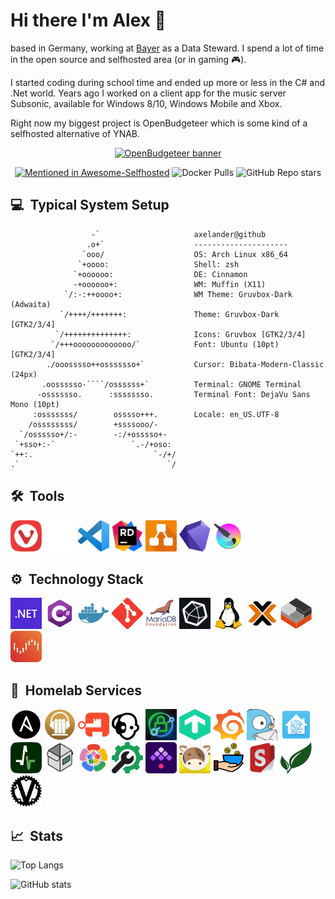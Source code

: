 # Hi there I'm Alex 👋

based in Germany, working at [Bayer](https://www.bayer.com) as a Data Steward. I spend a lot of time in the open source and selfhosted area (or in gaming 🎮).

I started coding during school time and ended up more or less in the C# and .Net world. Years ago I worked on a client app for the music server Subsonic, available for Windows 8/10, Windows Mobile and Xbox.

Right now my biggest project is OpenBudgeteer which is some kind of a selfhosted alternative of YNAB.

<p align="center">
    <a href="https://github.com/TheAxelander/OpenBudgeteer" target="_blank"> <img alt="OpenBudgeteer banner" src="https://github.com/TheAxelander/OpenBudgeteer/blob/master/assets/banner.png?raw=true"> </a>    
</p>

<p align="center">
    <a href="https://github.com/awesome-selfhosted/awesome-selfhosted#money-budgeting--management"><img alt="Mentioned in Awesome-Selfhosted" src="https://awesome.re/mentioned-badge.svg"></a>
    <img alt="Docker Pulls" src="https://img.shields.io/docker/pulls/axelander/openbudgeteer">
    <img alt="GitHub Repo stars" src="https://img.shields.io/github/stars/TheAxelander/OpenBudgeteer">
</p>

## 💻 &nbsp;Typical System Setup

```
                  -`                     axelander@github
                 .o+`                    ---------------------
                `ooo/                    OS: Arch Linux x86_64
               `+oooo:                   Shell: zsh
              `+oooooo:                  DE: Cinnamon
              -+oooooo+:                 WM: Muffin (X11)
            `/:-:++oooo+:                WM Theme: Gruvbox-Dark (Adwaita)
           `/++++/+++++++:               Theme: Gruvbox-Dark [GTK2/3/4]
          `/++++++++++++++:              Icons: Gruvbox [GTK2/3/4]
         `/+++ooooooooooooo/`            Font: Ubuntu (10pt) [GTK2/3/4]
        ./ooosssso++osssssso+`           Cursor: Bibata-Modern-Classic (24px)
       .oossssso-````/ossssss+`          Terminal: GNOME Terminal
      -osssssso.      :ssssssso.         Terminal Font: DejaVu Sans Mono (10pt)
     :osssssss/        osssso+++.        Locale: en_US.UTF-8
    /ossssssss/        +ssssooo/-        
  `/ossssso+/:-        -:/+osssso+-      
 `+sso+:-`                 `.-/+oso:     
`++:.                           `-/+/    
.`                                 `/    
```

## 🛠️ &nbsp;Tools

<a href="https://vivaldi.com" target="_blank"><img src="https://raw.githubusercontent.com/TheAxelander/TheAxelander/main/assets/vivaldi.png" alt="vivaldi" width="50" height="50"/></a>
<a href="https://github.com" target="_blank"><img src="https://raw.githubusercontent.com/TheAxelander/TheAxelander/main/assets/github-mark-white.png" alt="github" width="50" height="50"/></a>
<a href="https://code.visualstudio.com" target="_blank"><img src="https://raw.githubusercontent.com/TheAxelander/TheAxelander/main/assets/code.png" alt="vscode" width="50" height="50"/></a>
<a href="https://www.jetbrains.com/de-de/rider" target="_blank"><img src="https://raw.githubusercontent.com/TheAxelander/TheAxelander/main/assets/rider.png" alt="rider" width="50" height="50"/></a>
<a href="https://draw.io" target="_blank"><img src="https://raw.githubusercontent.com/TheAxelander/TheAxelander/main/assets/drawio.png" alt="draw.io" width="50" height="50"/></a>
<a href="https://obsidian.md" target="_blank"><img src="https://raw.githubusercontent.com/TheAxelander/TheAxelander/main/assets/obsidian.png" alt="obsidian" width="50" height="50"/></a>
<a href="https://krita.org" target="_blank"><img src="https://raw.githubusercontent.com/TheAxelander/TheAxelander/main/assets/krita.png" alt="krita" width="50" height="50"/></a>

## ⚙️ &nbsp;Technology Stack

<a href="https://dotnet.microsoft.com" target="_blank"><img src="https://raw.githubusercontent.com/TheAxelander/TheAxelander/main/assets/dotnet.svg" alt="dotnet" width="50" height="50"/></a>
<a href="https://learn.microsoft.com/en-us/dotnet/csharp/tour-of-csharp" target="_blank"><img src="https://raw.githubusercontent.com/TheAxelander/TheAxelander/main/assets/csharpv2.png" alt="csharp" width="50" height="50"/></a>
<a href="https://docker.com" target="_blank"><img src="https://raw.githubusercontent.com/TheAxelander/TheAxelander/main/assets/docker.png" alt="docker" width="50" height="50"/></a>
<a href="https://git-scm.com" target="_blank"><img src="https://raw.githubusercontent.com/TheAxelander/TheAxelander/main/assets/git.svg" alt="git" width="50" height="50"/></a>
<a href="https://github.com/MariaDB" target="_blank"><img src="https://raw.githubusercontent.com/TheAxelander/TheAxelander/main/assets/mariadb.png" alt="mariadb" width="50" height="50"/></a>
<a href="https://github.com/influxdata/influxdb" target="_blank"><img src="https://raw.githubusercontent.com/TheAxelander/TheAxelander/main/assets/influxdb.png" alt="influxdb" width="50" height="50"/></a>
<a href="https://linux.org" target="_blank"><img src="https://raw.githubusercontent.com/TheAxelander/TheAxelander/main/assets/linux.svg" alt="linux" width="50" height="50"/></a>
<a href="https://proxmox.com" target="_blank"><img src="https://raw.githubusercontent.com/TheAxelander/TheAxelander/main/assets/proxmox.png" alt="proxmox" width="50" height="50"/></a>
<a href="https://linuxcontainers.org" target="_blank"><img src="https://raw.githubusercontent.com/TheAxelander/TheAxelander/main/assets/lxc.png" alt="lxc" width="50" height="50"/></a>
<a href="https://unraid.net" target="_blank"><img src="https://raw.githubusercontent.com/TheAxelander/TheAxelander/main/assets/unraid.png" alt="unraid" width="50" height="50"/></a>

## 🧪 &nbsp;Homelab Services

<a href="https://github.com/ansible/ansible" target="_blank"><img src="https://raw.githubusercontent.com/TheAxelander/TheAxelander/main/assets/ansible.png" alt="ansible" width="50" height="50"/></a>
<a href="https://github.com/advplyr/audiobookshelf" target="_blank"><img src="https://raw.githubusercontent.com/TheAxelander/TheAxelander/main/assets/audiobookshelf.png" alt="audiobookshelf" width="50" height="50"/></a>
<a href="https://github.com/goauthentik/authentik" target="_blank"><img src="https://raw.githubusercontent.com/TheAxelander/TheAxelander/main/assets/authentik.png" alt="authentik" width="50" height="50"/></a>
<a href="https://github.com/borgmatic-collective/borgmatic" target="_blank"><img src="https://raw.githubusercontent.com/TheAxelander/TheAxelander/main/assets/borgmatic.png" alt="borgmatic" width="50" height="50"/></a>
<a href="https://github.com/caddyserver/caddy" target="_blank"><img src="https://raw.githubusercontent.com/TheAxelander/TheAxelander/main/assets/caddy.png" alt="caddy" width="50" height="50"/></a>
<a href="https://checkmk.com" target="_blank"><img src="https://raw.githubusercontent.com/TheAxelander/TheAxelander/main/assets/checkmk.png" alt="checkmk" width="50" height="50"/></a>
<a href="https://github.com/grafana/grafana" target="_blank"><img src="https://raw.githubusercontent.com/TheAxelander/TheAxelander/main/assets/grafana.png" alt="grafana" width="50" height="50"/></a>
<a href="https://github.com/gotify/server" target="_blank"><img src="https://raw.githubusercontent.com/TheAxelander/TheAxelander/main/assets/gotify.png" alt="gotify" width="50" height="50"/></a>
<a href="https://github.com/home-assistant/core" target="_blank"><img src="https://raw.githubusercontent.com/TheAxelander/TheAxelander/main/assets/hass.png" alt="hass" width="50" height="50"/></a>
<a href="https://github.com/healthchecks/healthchecks" target="_blank"><img src="https://raw.githubusercontent.com/TheAxelander/TheAxelander/main/assets/healthchecks.png" alt="healthchecks" width="50" height="50"/></a>
<a href="https://github.com/sysadminsmedia/homebox" target="_blank"><img src="https://raw.githubusercontent.com/TheAxelander/TheAxelander/main/assets/homebox.svg" alt="homebox" width="50" height="50"/></a>
<a href="https://github.com/immich-app/immich" target="_blank"><img src="https://raw.githubusercontent.com/TheAxelander/TheAxelander/main/assets/immich.png" alt="immich" width="50" height="50"/></a>
<a href="https://github.com/CorentinTh/it-tools" target="_blank"><img src="https://raw.githubusercontent.com/TheAxelander/TheAxelander/main/assets/it-tools.png" alt="it-tools" width="50" height="50"/></a>
<a href="https://github.com/kestra-io/kestra" target="_blank"><img src="https://raw.githubusercontent.com/TheAxelander/TheAxelander/main/assets/kestra.png" alt="kestra" width="50" height="50"/></a>
<a href="https://github.com/mailcow/mailcow-dockerized" target="_blank"><img src="https://raw.githubusercontent.com/TheAxelander/TheAxelander/main/assets/mailcow.png" alt="mailcow" width="50" height="50"/></a>
<a href="https://github.com/TheAxelander/OpenBudgeteer" target="_blank"><img src="https://raw.githubusercontent.com/TheAxelander/TheAxelander/main/assets/openbudgeteer.png" alt="openbudgeteer" width="50" height="50"/></a>
<a href="https://github.com/Stirling-Tools/Stirling-PDF" target="_blank"><img src="https://raw.githubusercontent.com/TheAxelander/TheAxelander/main/assets/stirling.svg" alt="stirling" width="50" height="50"/></a>
<a href="https://github.com/paperless-ngx/paperless-ngx" target="_blank"><img src="https://raw.githubusercontent.com/TheAxelander/TheAxelander/main/assets/paperless-ng.png" alt="paperless-ng" width="50" height="50"/></a>
<a href="https://github.com/dani-garcia/vaultwarden" target="_blank"><img src="https://raw.githubusercontent.com/TheAxelander/TheAxelander/main/assets/vaultwarden.svg" alt="vaultwarden" width="50" height="50"/></a>

## 📈 &nbsp;Stats

![Top Langs](https://github-readme-stats.vercel.app/api/top-langs/?username=TheAxelander&layout=compact&theme=gruvbox)

![GitHub stats](https://github-readme-stats.vercel.app/api?username=TheAxelander&show_icons=true&theme=gruvbox)